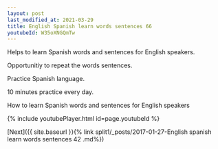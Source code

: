 ```yaml
---
layout: post
last_modified_at: 2021-03-29
title: English Spanish learn words sentences 66 
youtubeId: W35oXNGQmTw
---
```

 
 
Helps to learn Spanish words and sentences for English speakers.

Opportunitiy to repeat the words sentences. 

Practice Spanish language. 
 
10 minutes practice every day. 
 
How to learn Spanish words and sentences for English speakers 
 
{% include youtubePlayer.html id=page.youtubeId %}
 
 
[Next]({{ site.baseurl }}{% link  split1/_posts/2017-01-27-English spanish learn words sentences 42 .md%})
 

